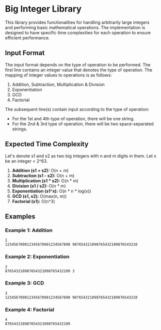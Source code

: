 # Big Integer Library

This library provides functionalities for handling arbitrarily large integers and performing basic mathematical operations. The implementation is designed to have specific time complexities for each operation to ensure efficient performance.

## Input Format

The input format depends on the type of operation to be performed. The first line contains an integer value that denotes the type of operation. The mapping of integer values to operations is as follows:

1. Addition, Subtraction, Multiplication & Division
2. Exponentiation
3. GCD
4. Factorial

The subsequent line(s) contain input according to the type of operation:

- For the 1st and 4th type of operation, there will be one string.
- For the 2nd & 3rd type of operation, there will be two space-separated strings.

## Expected Time Complexity

Let's denote s1 and s2 as two big integers with n and m digits in them. Let x be an integer < 2^63.

1. **Addition (s1 + s2):** O(n + m)
2. **Subtraction (s1 - s2):** O(n + m)
3. **Multiplication (s1 * s2):** O(n * m)
4. **Division (s1 / s2):** O(n * m)
5. **Exponentiation (s1^x):** O(n * n * log(x))
6. **GCD (s1, s2):** O(max(n, m))
7. **Factorial (s1):** O(n^3)

## Examples

### Example 1: Addition
```plaintext
1
123456789012345678901234567890 987654321098765432109876543210
```

### Example 2: Exponentiation
```plaintext
2
876543210987654321098765432109 3
```

### Example 3: GCD
```plaintext
3
123456789012345678901234567890 987654321098765432109876543210
```

### Example 4: Factorial
```plaintext
4
876543210987654321098765432109
```



